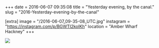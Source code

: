 +++
date = 2016-06-07 09:35:08
title = "Yesterday evening, by the canal."
slug = "2016-Yesterday-evening-by-the-canal"

[extra]
image = "/2016-06-07_09-35-08_UTC.jpg"
instagram = "https://instagram.com/p/BGWTI2koIKh"
location = "Amber Wharf Hackney"
+++

<img src="/2016-06-07_09-35-08_UTC.jpg" />
